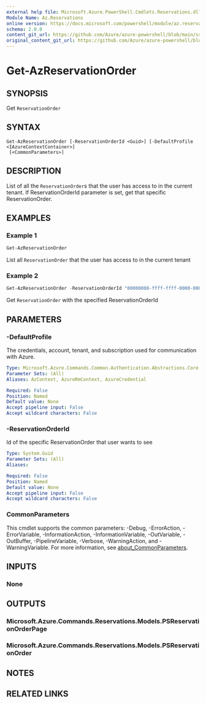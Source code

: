 ```yaml
---
external help file: Microsoft.Azure.PowerShell.Cmdlets.Reservations.dll-Help.xml
Module Name: Az.Reservations
online version: https://docs.microsoft.com/powershell/module/az.reservations/get-azreservationorder
schema: 2.0.0
content_git_url: https://github.com/Azure/azure-powershell/blob/main/src/Reservations/Reservations/help/Get-AzReservationOrder.md
original_content_git_url: https://github.com/Azure/azure-powershell/blob/main/src/Reservations/Reservations/help/Get-AzReservationOrder.md
---
```


# Get-AzReservationOrder

## SYNOPSIS
Get `ReservationOrder`

## SYNTAX

```
Get-AzReservationOrder [-ReservationOrderId <Guid>] [-DefaultProfile <IAzureContextContainer>]
 [<CommonParameters>]
```

## DESCRIPTION
List of all the `ReservationOrder`s that the user has access to in the current tenant. If ReservationOrderId parameter is set, get that specific ReservationOrder.

## EXAMPLES

### Example 1
```powershell
Get-AzReservationOrder
```

List all `ReservationOrder` that the user has access to in the current tenant

### Example 2
```powershell
Get-AzReservationOrder -ReservationOrderId "00000000-ffff-ffff-0000-00000fffff"
```

Get `ReservationOrder` with the specified ReservationOrderId

## PARAMETERS

### -DefaultProfile
The credentials, account, tenant, and subscription used for communication with Azure.

```yaml
Type: Microsoft.Azure.Commands.Common.Authentication.Abstractions.Core.IAzureContextContainer
Parameter Sets: (All)
Aliases: AzContext, AzureRmContext, AzureCredential

Required: False
Position: Named
Default value: None
Accept pipeline input: False
Accept wildcard characters: False
```

### -ReservationOrderId
Id of the specific ReservationOrder that user wants to see

```yaml
Type: System.Guid
Parameter Sets: (All)
Aliases:

Required: False
Position: Named
Default value: None
Accept pipeline input: False
Accept wildcard characters: False
```

### CommonParameters
This cmdlet supports the common parameters: -Debug, -ErrorAction, -ErrorVariable, -InformationAction, -InformationVariable, -OutVariable, -OutBuffer, -PipelineVariable, -Verbose, -WarningAction, and -WarningVariable. For more information, see [about_CommonParameters](http://go.microsoft.com/fwlink/?LinkID=113216).

## INPUTS

### None

## OUTPUTS

### Microsoft.Azure.Commands.Reservations.Models.PSReservationOrderPage

### Microsoft.Azure.Commands.Reservations.Models.PSReservationOrder

## NOTES

## RELATED LINKS
